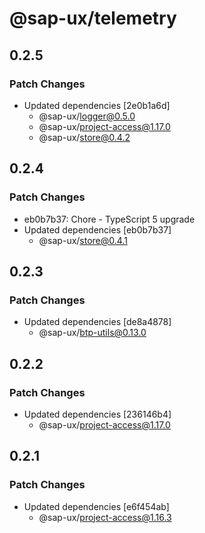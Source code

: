 # @sap-ux/telemetry

## 0.2.5

### Patch Changes

-   Updated dependencies [2e0b1a6d]
    -   @sap-ux/logger@0.5.0
    -   @sap-ux/project-access@1.17.0
    -   @sap-ux/store@0.4.2

## 0.2.4

### Patch Changes

-   eb0b7b37: Chore - TypeScript 5 upgrade
-   Updated dependencies [eb0b7b37]
    -   @sap-ux/store@0.4.1

## 0.2.3

### Patch Changes

-   Updated dependencies [de8a4878]
    -   @sap-ux/btp-utils@0.13.0

## 0.2.2

### Patch Changes

-   Updated dependencies [236146b4]
    -   @sap-ux/project-access@1.17.0

## 0.2.1

### Patch Changes

-   Updated dependencies [e6f454ab]
    -   @sap-ux/project-access@1.16.3
